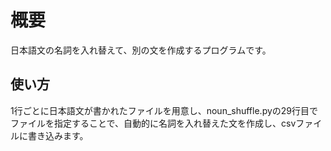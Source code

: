 # 概要
日本語文の名詞を入れ替えて、別の文を作成するプログラムです。

##  使い方
1行ごとに日本語文が書かれたファイルを用意し、noun_shuffle.pyの29行目でファイルを指定することで、自動的に名詞を入れ替えた文を作成し、csvファイルに書き込みます。